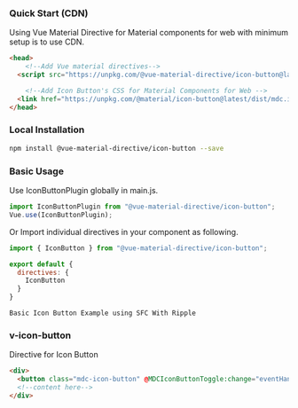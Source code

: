 ### Quick Start (CDN) 
Using Vue Material Directive for Material components for web with minimum setup is to use CDN.

```html static
<head>
    <!--Add Vue material directives-->
  <script src="https://unpkg.com/@vue-material-directive/icon-button@latest/dist/index.umd.min.js"></script>

    <!--Add Icon Button's CSS for Material Components for Web -->
  <link href="https://unpkg.com/@material/icon-button@latest/dist/mdc.icon-button.min.css" rel="stylesheet">
</head>
```


### Local Installation
```bash
npm install @vue-material-directive/icon-button --save
```

### Basic Usage

Use IconButtonPlugin globally in main.js. 

```javascript
import IconButtonPlugin from "@vue-material-directive/icon-button";
Vue.use(IconButtonPlugin);
```

Or Import individual directives in your component as following.

```javascript
import { IconButton } from "@vue-material-directive/icon-button";

export default {
  directives: {
    IconButton
  }
}
```

```[import](./_BasicSFCIconButton.vue)
Basic Icon Button Example using SFC With Ripple  
```


### v-icon-button
Directive for Icon Button

```html static
<div>
  <button class="mdc-icon-button" @MDCIconButtonToggle:change="eventHandler"  v-ripple></div>
  <!--content here-->
</div>
```
